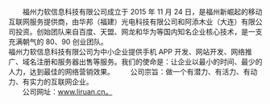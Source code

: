 　　福州力软信息科技有限公司成立于 2015 年 11 月 24 日，是福州新崛起的移动互联网服务提供商，由华邦（福建）光电科技有限公司和阿添木业（大连）有限公司投资。创始团队来自百度、天盟、网龙和华为等国内知名企业核心技术，是一支充满朝气的 80、90 创业团队。  
福州力软信息科技有限公司为中小企业提供手机 APP 开发、网站开发、网络推广、域名注册和服务器出售等服务。我们的使命是：让企业以最小的时间、最少的人力，达到最佳的网络营销效果。
　　公司宗旨：做一个有潜力、有活力、有动力、有实力的互联网企业。  
　　公司网址：www.liruan.cn。
